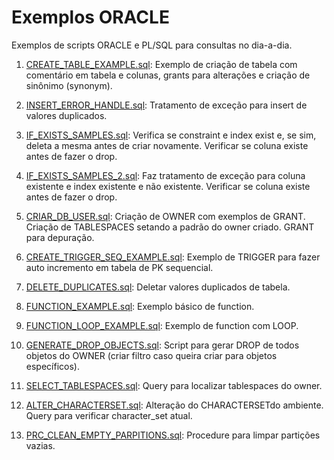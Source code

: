 # Exemplos ORACLE
Exemplos de scripts ORACLE e PL/SQL para consultas no dia-a-dia.

1. [CREATE_TABLE_EXAMPLE.sql](CREATE_TABLE_EXAMPLE.sql): 
  Exemplo de criação de tabela com comentário em tabela e colunas, grants para alterações e criação de sinônimo (synonym).

2. [INSERT_ERROR_HANDLE.sql](INSERT_ERROR_HANDLE.sql): 
  Tratamento de exceção para insert de valores duplicados.

3. [IF_EXISTS_SAMPLES.sql](IF_EXISTS_SAMPLES.sql): 
  Verifica se constraint e index exist e, se sim, deleta a mesma antes de criar novamente.
  Verificar se coluna existe antes de fazer o drop.

4. [IF_EXISTS_SAMPLES_2.sql](IF_EXISTS_SAMPLES_2.sql): 
  Faz tratamento de exceção para coluna existente e index existente e não existente.
  Verificar se coluna existe antes de fazer o drop.

5. [CRIAR_DB_USER.sql](CRIAR_DB_USER.sql): 
  Criação de OWNER com exemplos de GRANT.
  Criação de TABLESPACES setando a padrão do owner criado.
  GRANT para depuração.
  
6. [CREATE_TRIGGER_SEQ_EXAMPLE.sql](CREATE_TRIGGER_SEQ_EXAMPLE.sql): 
  Exemplo de TRIGGER para fazer auto incremento em tabela de PK sequencial.

7. [DELETE_DUPLICATES.sql](DELETE_DUPLICATES.sql): 
  Deletar valores duplicados de tabela.

8. [FUNCTION_EXAMPLE.sql](FUNCTION_EXAMPLE.sql): 
  Exemplo básico de function.

9. [FUNCTION_LOOP_EXAMPLE.sql](FUNCTION_LOOP_EXAMPLE.sql): 
  Exemplo de function com LOOP.

10. [GENERATE_DROP_OBJECTS.sql](GENERATE_DROP_OBJECTS.sql): 
  Script para gerar DROP de todos objetos do OWNER (criar filtro caso queira criar para objetos específicos).

11. [SELECT_TABLESPACES.sql](SELECT_TABLESPACES.sql): 
  Query para localizar tablespaces do owner.

12. [ALTER_CHARACTERSET.sql](ALTER_CHARACTERSET.sql): 
  Alteração do CHARACTERSETdo ambiente.
  Query para verificar character_set atual.

13. [PRC_CLEAN_EMPTY_PARPITIONS.sql](PRC_CLEAN_EMPTY_PARPITIONS.sql): 
  Procedure para limpar partições vazias.
